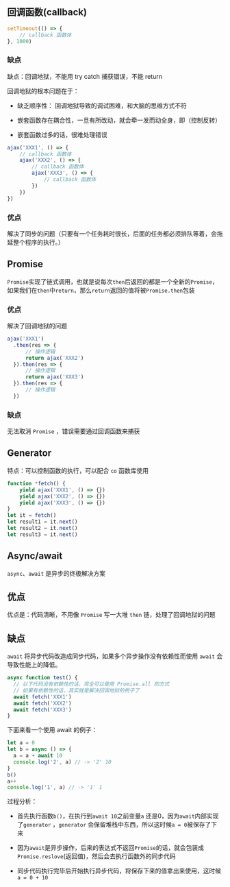 ## 回调函数(callback)

```javascript
setTimeout(() => {
    // callback 函数体
}, 1000)
```

### 缺点

缺点：回调地狱，不能用 try catch 捕获错误，不能 return

回调地狱的根本问题在于：

- 缺乏顺序性： 回调地狱导致的调试困难，和大脑的思维方式不符

- 嵌套函数存在耦合性，一旦有所改动，就会牵一发而动全身，即（控制反转）

- 嵌套函数过多的话，很难处理错误

```javascript
ajax('XXX1', () => {
    // callback 函数体
    ajax('XXX2', () => {
        // callback 函数体
        ajax('XXX3', () => {
            // callback 函数体
        })
    })
})
```

### 优点

解决了同步的问题（只要有一个任务耗时很长，后面的任务都必须排队等着，会拖延整个程序的执行。）

## Promise

`Promise`实现了链式调用，也就是说每次`then`后返回的都是一个全新的`Promise`，如果我们在`then`中`return`，那么`return`返回的值将被`Promise.then`包装

### 优点

解决了回调地狱的问题

```javascript
ajax('XXX1')
  .then(res => {
      // 操作逻辑
      return ajax('XXX2')
  }).then(res => {
      // 操作逻辑
      return ajax('XXX3')
  }).then(res => {
      // 操作逻辑
  })
```

### 缺点

无法取消 `Promise` ，错误需要通过回调函数来捕获

## Generator

特点：可以控制函数的执行，可以配合 `co` 函数库使用

```javascript
function *fetch() {
    yield ajax('XXX1', () => {})
    yield ajax('XXX2', () => {})
    yield ajax('XXX3', () => {})
}
let it = fetch()
let result1 = it.next()
let result2 = it.next()
let result3 = it.next()
```

## Async/await

`async`、`await` 是异步的终极解决方案

## 优点

优点是：代码清晰，不用像 `Promise` 写一大堆 `then` 链，处理了回调地狱的问题

## 缺点

`await` 将异步代码改造成同步代码，如果多个异步操作没有依赖性而使用 `await` 会导致性能上的降低。

```javascript
async function test() {
  // 以下代码没有依赖性的话，完全可以使用 Promise.all 的方式
  // 如果有依赖性的话，其实就是解决回调地狱的例子了
  await fetch('XXX1')
  await fetch('XXX2')
  await fetch('XXX3')
}
```

下面来看一个使用 await 的例子：

```javascript
let a = 0
let b = async () => {
  a = a + await 10
  console.log('2', a) // -> '2' 10
}
b()
a++
console.log('1', a) // -> '1' 1
```

过程分析：

- 首先执行函数`b()`，在执行到`await 10`之前变量`a` 还是0，因为`await`内部实现了`generator` ，`generator` 会保留堆栈中东西，所以这时候`a = 0`被保存了下来

- 因为`await`是异步操作，后来的表达式不返回`Promise`的话，就会包装成`Promise.reslove`(返回值)，然后会去执行函数外的同步代码

- 同步代码执行完毕后开始执行异步代码，将保存下来的值拿出来使用，这时候 `a = 0 + 10`
